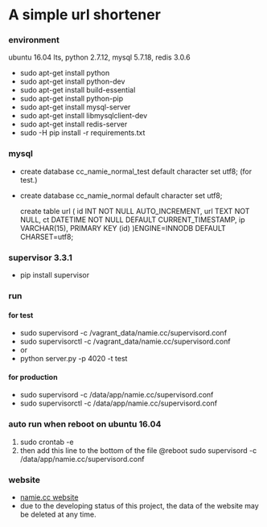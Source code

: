 # A simple url shortener

### environment
ubuntu 16.04 lts, python 2.7.12, mysql 5.7.18, redis 3.0.6

* sudo apt-get install python
* sudo apt-get install python-dev
* sudo apt-get install build-essential
* sudo apt-get install python-pip
* sudo apt-get install mysql-server
* sudo apt-get install libmysqlclient-dev
* sudo apt-get install redis-server
* sudo -H pip install -r requirements.txt

### mysql
* create database cc_namie_normal_test default character set utf8; (for test.)
* create database cc_namie_normal default character set utf8;

    
    create table url (
        id INT NOT NULL AUTO_INCREMENT,
        url TEXT NOT NULL, 
        ct DATETIME NOT NULL DEFAULT CURRENT_TIMESTAMP,
        ip VARCHAR(15),
        PRIMARY KEY (id)
    )ENGINE=INNODB DEFAULT CHARSET=utf8;

### supervisor 3.3.1
* pip install supervisor

### run
#### for test
* sudo supervisord -c /vagrant_data/namie.cc/supervisord.conf
* sudo supervisorctl -c /vagrant_data/namie.cc/supervisord.conf
* or
* python server.py -p 4020 -t test
#### for production
* sudo supervisord -c /data/app/namie.cc/supervisord.conf
* sudo supervisorctl -c /data/app/namie.cc/supervisord.conf

### auto run when reboot on ubuntu 16.04
1. sudo crontab -e
2. then add this line to the bottom of the file
   @reboot sudo supervisord -c /data/app/namie.cc/supervisord.conf

### website
* [namie.cc website](https://namie.cc/ "namie.cc website")
* due to the developing status of this project, the data of the website may be deleted at any time.
